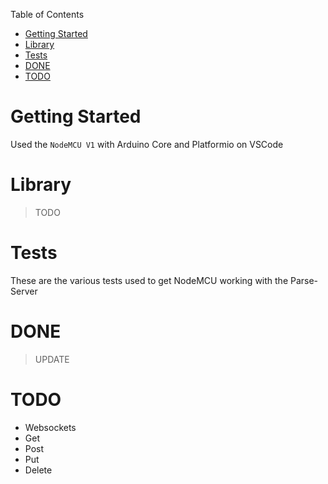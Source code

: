 Table of Contents

- [Getting Started](#getting-started)
- [Library](#library)
- [Tests](#tests)
- [DONE](#done)
- [TODO](#todo)

# Getting Started

Used the `NodeMCU V1` with Arduino Core and Platformio on VSCode

# Library

> TODO

# Tests

These are the various tests used to get NodeMCU working with the Parse-Server

# DONE

> UPDATE

# TODO

- Websockets
- Get
- Post
- Put
- Delete
